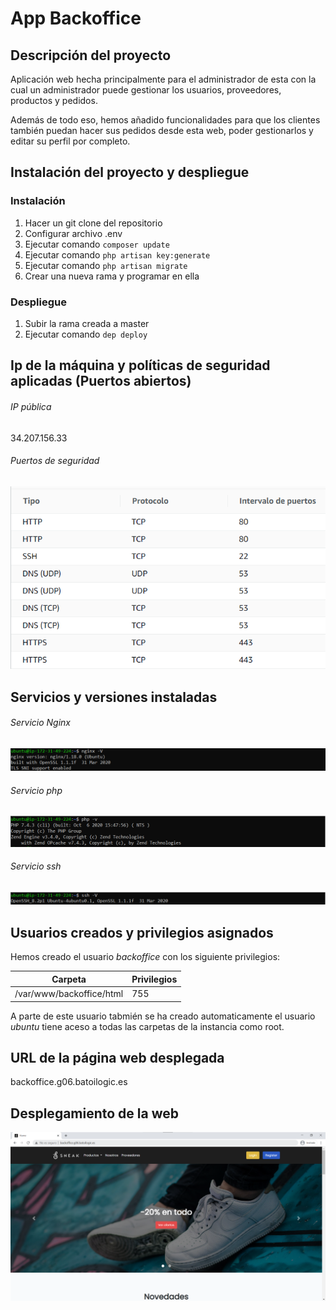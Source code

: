 # App Backoffice

## Descripción del proyecto
Aplicación web hecha principalmente para el administrador de esta con la cual un administrador puede gestionar los usuarios, proveedores, productos y pedidos.

Además de todo eso, hemos añadido funcionalidades para que los clientes también puedan hacer sus pedidos desde esta web, poder gestionarlos y editar su perfil por completo.

## Instalación del proyecto y despliegue
### Instalación
1. Hacer un git clone del repositorio
2. Configurar archivo .env
3. Ejecutar comando `` composer update `` 
4. Ejecutar comando `` php artisan key:generate ``
5. Ejecutar comando `` php artisan migrate ``
6. Crear una nueva rama y programar en ella
### Despliegue
1. Subir la rama creada a master
2. Ejecutar comando `` dep deploy ``

## Ip de la máquina y políticas de seguridad aplicadas (Puertos abiertos)
###### IP pública 
34.207.156.33

###### Puertos de seguridad
![Puertos de seguridad](/imgs/puertosSeguridad.png)

## Servicios y versiones instaladas
###### Servicio Nginx
![Versión Nginx](/imgs/versionNginx.png)

###### Servicio php
![Versión php](/imgs/versionPHP.png)

###### Servicio ssh
![Versión SSH](/imgs/versionSSH.png)

## Usuarios creados y privilegios asignados
Hemos creado el usuario *backoffice* con los siguiente privilegios:

Carpeta   | Privilegios 
--------- | ----------- 
/var/www/backoffice/html  | 755

A parte de este usuario tabmién se ha creado automaticamente el usuario *ubuntu* tiene aceso a todas las carpetas de la instancia como root.

## URL de la página web desplegada
backoffice.g06.batoilogic.es

## Desplegamiento de la web
![Despliegue web](/imgs/despliegueWeb.png)
